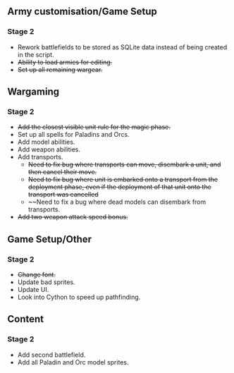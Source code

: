
## Army customisation/Game Setup

### Stage 2

- Rework battlefields to be stored as SQLite data instead of being created in the script. 
- ~~Ability to load armies for editing.~~
- ~~Set up all remaining wargear.~~

## Wargaming

### Stage 2

- ~~Add the closest visible unit rule for the magic phase.~~
- Set up all spells for Paladins and Orcs.
- Add model abilities.
- Add weapon abilities.
- Add transports.
	- ~~Need to fix bug where transports can move, disembark a unit, and then cancel their move.~~
	- ~~Need to fix bug where unit is embarked onto a transport from the deployment phase, even if the deployment of that unit onto the transport was cancelled~~
	- ~~Need to fix a bug where dead models can disembark from transports.
- ~~Add two weapon attack speed bonus.~~

## Game Setup/Other

### Stage 2

- ~~Change font.~~
- Update bad sprites.
- Update UI.
- Look into Cython to speed up pathfinding.

## Content

### Stage 2

- Add second battlefield.
- Add all Paladin and Orc model sprites.